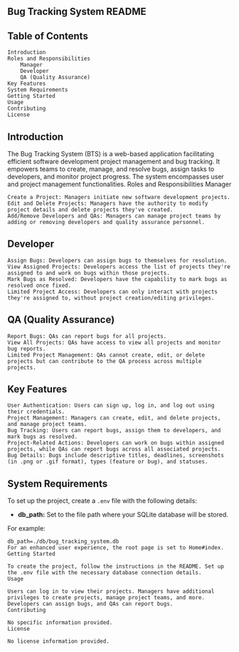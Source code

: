 ## Bug Tracking System README
## Table of Contents

    Introduction
    Roles and Responsibilities
        Manager
        Developer
        QA (Quality Assurance)
    Key Features
    System Requirements
    Getting Started
    Usage
    Contributing
    License

## Introduction

The Bug Tracking System (BTS) is a web-based application facilitating efficient software development project management and bug tracking. It empowers teams to create, manage, and resolve bugs, assign tasks to developers, and monitor project progress. The system encompasses user and project management functionalities.
Roles and Responsibilities
Manager

    Create a Project: Managers initiate new software development projects.
    Edit and Delete Projects: Managers have the authority to modify project details and delete projects they've created.
    Add/Remove Developers and QAs: Managers can manage project teams by adding or removing developers and quality assurance personnel.

## Developer

    Assign Bugs: Developers can assign bugs to themselves for resolution.
    View Assigned Projects: Developers access the list of projects they're assigned to and work on bugs within those projects.
    Mark Bugs as Resolved: Developers have the capability to mark bugs as resolved once fixed.
    Limited Project Access: Developers can only interact with projects they're assigned to, without project creation/editing privileges.

 ## QA (Quality Assurance)

    Report Bugs: QAs can report bugs for all projects.
    View All Projects: QAs have access to view all projects and monitor bug reports.
    Limited Project Management: QAs cannot create, edit, or delete projects but can contribute to the QA process across multiple projects.

## Key Features

    User Authentication: Users can sign up, log in, and log out using their credentials.
    Project Management: Managers can create, edit, and delete projects, and manage project teams.
    Bug Tracking: Users can report bugs, assign them to developers, and mark bugs as resolved.
    Project-Related Actions: Developers can work on bugs within assigned projects, while QAs can report bugs across all associated projects.
    Bug Details: Bugs include descriptive titles, deadlines, screenshots (in .png or .gif format), types (feature or bug), and statuses.
## System Requirements

To set up the project, create a `.env` file with the following details:

- **db_path:** Set to the file path where your SQLite database will be stored.

For example:

```env
db_path=./db/bug_tracking_system.db
For an enhanced user experience, the root page is set to Home#index.
Getting Started

To create the project, follow the instructions in the README. Set up the .env file with the necessary database connection details.
Usage

Users can log in to view their projects. Managers have additional privileges to create projects, manage project teams, and more. Developers can assign bugs, and QAs can report bugs.
Contributing

No specific information provided.
License

No license information provided.
